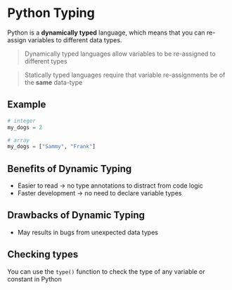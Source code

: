 # Python Typing

Python is a **dynamically typed** language, which means that you can re-assign variables to different data types.

> Dynamically typed languages allow variables to be re-assigned to different types

> Statically typed languages require that variable re-assignments be of the **same** data-type

## Example

```py
# integer
my_dogs = 2

# array
my_dogs = ["Sammy", "Frank"]

```

## Benefits of Dynamic Typing

- Easier to read → no type annotations to distract from code logic
- Faster development → no need to declare variable types

## Drawbacks of Dynamic Typing

- May results in bugs from unexpected data types

## Checking types

You can use the `type()` function to check the type of any variable or constant in Python
